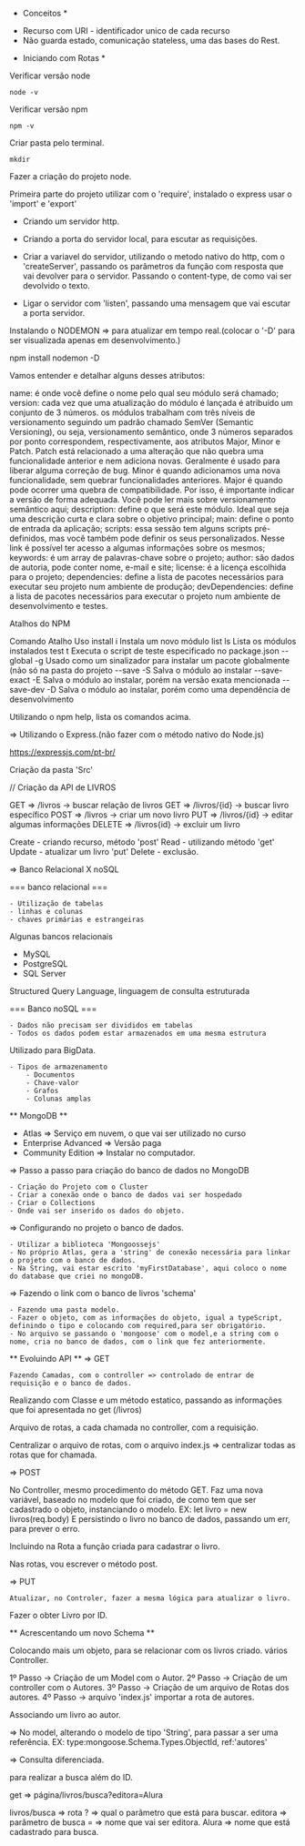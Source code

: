 * Conceitos *

- Recurso com URI - identificador unico de cada recurso
- Não guarda estado, comunicação stateless, uma das bases do Rest.

* Iniciando com Rotas *

Verificar versão node

    node -v

Verificar versão npm

    npm -v

Criar pasta pelo terminal.

    mkdir

Fazer a criação do projeto node.

Primeira parte do projeto utilizar com o 'require', instalado o express usar o 'import' e 'export'

 - Criando um servidor http.
 - Criando a porta do servidor local, para escutar as requisições.
 - Criar a variavel do servidor, utilizando o metodo nativo do http, com o 'createServer', passando os parâmetros da função com resposta que vai devolver para o servidor. Passando o content-type, de como vai ser devolvido o texto.

- Ligar o servidor com 'listen', passando uma mensagem que vai escutar a porta servidor.

Instalando o NODEMON => para atualizar em tempo real.(colocar o '-D' para ser visualizada apenas em desenvolvimento.)

npm install nodemon -D


Vamos entender e detalhar alguns desses atributos:

name: é onde você define o nome pelo qual seu módulo será chamado;
version: cada vez que uma atualização do módulo é lançada é atribuído um conjunto de 3 números. os módulos trabalham com três níveis de versionamento seguindo um padrão chamado SemVer (Semantic Versioning), ou seja, versionamento semântico, onde 3 números separados por ponto correspondem, respectivamente, aos atributos Major, Minor e Patch. Patch está relacionado a uma alteração que não quebra uma funcionalidade anterior e nem adiciona novas. Geralmente é usado para liberar alguma correção de bug. Minor é quando adicionamos uma nova funcionalidade, sem quebrar funcionalidades anteriores. Major é quando pode ocorrer uma quebra de compatibilidade. Por isso, é importante indicar a versão de forma adequada. Você pode ler mais sobre versionamento semântico aqui;
description: define o que será este módulo. Ideal que seja uma descrição curta e clara sobre o objetivo principal;
main: define o ponto de entrada da aplicação;
scripts: essa sessão tem alguns scripts pré-definidos, mas você também pode definir os seus personalizados. Nesse link é possível ter acesso a algumas informações sobre os mesmos;
keywords: é um array de palavras-chave sobre o projeto;
author: são dados de autoria, pode conter nome, e-mail e site;
license: é a licença escolhida para o projeto;
dependencies: define a lista de pacotes necessários para executar seu projeto num ambiente de produção;
devDependencies: define a lista de pacotes necessários para executar o projeto num ambiente de desenvolvimento e testes.

Atalhos do NPM

Comando	Atalho	Uso
install	i	Instala um novo módulo
list	ls	Lista os módulos instalados
test	t	Executa o script de teste especificado no package.json
--global	-g	Usado como um sinalizador para instalar um pacote globalmente (não só na pasta do projeto
--save	-S	Salva o módulo ao instalar
--save-exact	-E	Salva o módulo ao instalar, porém na versão exata mencionada
--save-dev	-D	Salva o módulo ao instalar, porém como uma dependência de desenvolvimento

Utilizando o npm help, lista os comandos acima.

=> Utilizando o Express.(não fazer com o método nativo do Node.js)

https://expressjs.com/pt-br/

Criação da pasta 'Src'

// Criação da API de LIVROS

GET => /livros -> buscar relação de livros
GET => /livros/{id} -> buscar livro específico
POST => /livros -> criar um novo livro
PUT => /livros/{id} -> editar algumas informações
DELETE => /livros{id} -> excluir um livro

Create - criando recurso, método 'post'
Read - utilizando método 'get'
Update - atualizar um livro 'put'
Delete - exclusão.


=> Banco Relacional X noSQL

=== banco relacional ===

    - Utilização de tabelas
    - linhas e colunas
    - chaves primárias e estrangeiras

Algunas bancos relacionais
* MySQL
* PostgreSQL
* SQL Server

Structured Query Language, linguagem de consulta estruturada

=== Banco noSQL ===
    
    - Dados não precisam ser divididos em tabelas
    - Todos os dados podem estar armazenados em uma mesma estrutura

Utilizado para BigData.

    - Tipos de armazenamento
        - Documentos
        - Chave-valor
        - Grafos
        - Colunas amplas


 ** MongoDB **

- Atlas => Serviço em nuvem, o que vai ser utilizado no curso
- Enterprise Advanced => Versão paga
- Community Edition => Instalar no computador.

=> Passo a passo para criação do banco de dados no MongoDB

    - Criação do Projeto com o Cluster
    - Criar a conexão onde o banco de dados vai ser hospedado
    - Criar o Collections
    - Onde vai ser inserido os dados do objeto.

=> Configurando no projeto o banco de dados.

    - Utilizar a biblioteca 'Mongoossejs'
    - No próprio Atlas, gera a 'string' de conexão necessária para linkar o projeto com o banco de dados.
    - Na String, vai estar escrito 'myFirstDatabase', aqui coloco o nome do database que criei no mongoDB.
    
=> Fazendo o link com o banco de livros 'schema'

    - Fazendo uma pasta modelo.
    - Fazer o objeto, com as informações do objeto, igual a typeScript, definindo o tipo e colocando com required,para ser obrigatório.
    - No arquivo se passando o 'mongoose' com o model,e a string com o nome, cria no banco de dados, com o link que fez anteriormente.

 ** Evoluindo API **
 => GET

    Fazendo Camadas, com o controller => controlado de entrar de requisição e o banco de dados.
Realizando com Classe e um método estatico, passando as informações que foi apresentada no get (/livros)

Arquivo de rotas, a cada chamada no controller, com a requisição.

Centralizar o arquivo de rotas, com o arquivo index.js => centralizar todas as rotas que for chamada.

=> POST

 No Controller, mesmo procedimento do método GET.
Faz uma nova variável, baseado no modelo que foi criado, de como tem que ser cadastrado o objeto, instanciando o modelo.
EX: let livro = new livros(req.body)
E persistindo o livro no banco de dados, passando um err, para prever o erro.

Incluindo na Rota a função criada para cadastrar o livro.

Nas rotas, vou escrever o método post.

=> PUT

    Atualizar, no Controler, fazer a mesma lógica para atualizar o livro.

 Fazer o obter Livro por ID.  

 ** Acrescentando um novo Schema **

 Colocando mais um objeto, para se relacionar com os livros criado. vários Controller.

 1º Passo -> Criação de um Model com o Autor.
 2º Passo -> Criação de um controller com o Autores.
 3º Passo -> Criação de um arquivo de Rotas dos autores.
 4º Passo -> arquivo 'index.js' importar a rota de autores.

 Associando um livro ao autor.

 => No model, alterando o modelo de tipo 'String', para passar a ser uma referência.
 EX: type:mongoose.Schema.Types.ObjectId, ref:'autores'

 => Consulta diferenciada.

 para realizar a busca além do ID.

 get => página/livros/busca?editora=Alura

livros/busca => rota
? => qual o parâmetro que está para buscar.
editora => parâmetro de busca
= => nome que vai ser editora.
Alura => nome que está cadastrado para busca.



